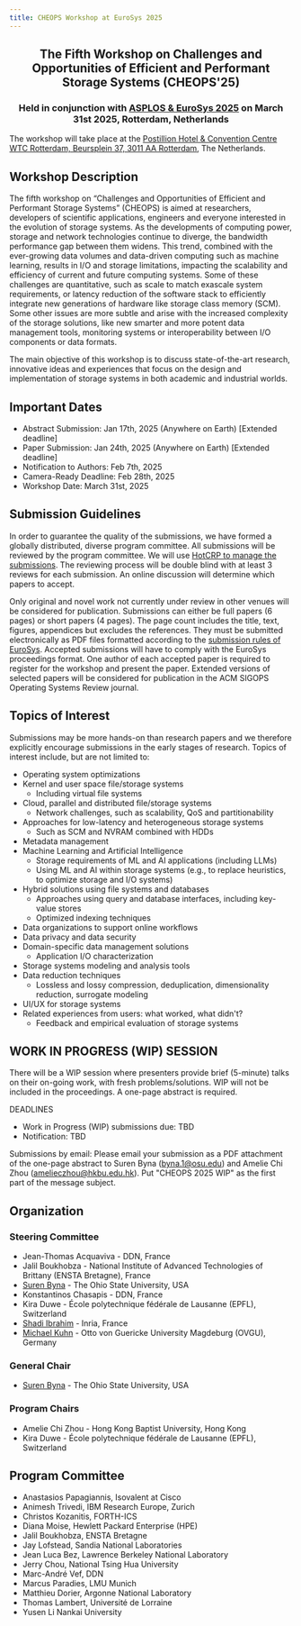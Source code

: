 ```yaml
---
title: CHEOPS Workshop at EuroSys 2025
---
```


<h2 align="center">The Fifth Workshop on Challenges and Opportunities of Efficient and Performant Storage Systems (CHEOPS'25)</h2>

<h3 align="center"> Held in conjunction with <a href="https://2025.eurosys.org">ASPLOS & EuroSys 2025</a> on March 31st 2025, Rotterdam, Netherlands</h3>

The workshop will take place at the <a href="https://maps.app.goo.gl/XbHpJ15Mfq3UN9Vv8">Postillion Hotel & Convention Centre WTC Rotterdam, Beursplein 37, 3011 AA Rotterdam</a>, The Netherlands. 

<!--
## Agenda

The workshop will take place at the <a href="https://maps.app.goo.gl/XbHpJ15Mfq3UN9Vv8>Postillion Hotel & Convention Centre WTC Rotterdam, Beursplein 37, 3011 AA Rotterdam</a>, The Netherlands. 
The proceedings will be available in the [ACM Digital Library](https://dl.acm.org/doi/proceedings/10.1145/3642963).
One selected paper was also published in [ACM SIGOPS Operating Systems Review (Volume 58, Issue 1)](https://dl.acm.org/toc/sigops/2024/58/1).

| Time        | Content                                                       |
|------------:|:--------------------------------------------------------------|
| 8:30-9:00         | Registration                                                       |
| 9:00-9:10        | **Welcome - TBD Byna**                                                     |
| 16:30-16:50        | Discussion                                                      |
| 16:50-17:00        | Closing Remarks                                                      |

### Keynote Speaker

#### TBD

***Keynote: TBD***

##### Abstract

##### Bio

### Invited Speakers

#### TBD

***Invited Talk: TBD***

##### Abstract

##### Bio

-->

## Workshop Description

The fifth workshop on “Challenges and Opportunities of Efficient and Performant Storage Systems” (CHEOPS) is aimed at researchers, developers of scientific applications, engineers and everyone interested in the evolution of storage systems. As the developments of computing power, storage and network technologies continue to diverge, the bandwidth performance gap between them widens. This trend, combined with the ever-growing data volumes and data-driven computing such as machine learning, results in I/O and storage limitations, impacting the scalability and efficiency of current and future computing systems. Some of these challenges are quantitative, such as scale to match exascale system requirements, or latency reduction of the software stack to efficiently integrate new generations of hardware like storage class memory (SCM). Some other issues are more subtle and arise with the increased complexity of the storage solutions, like new smarter and more potent data management tools, monitoring systems or interoperability between I/O components or data formats.

The main objective of this workshop is to discuss state-of-the-art research, innovative ideas and experiences that focus on the design and implementation of storage systems in both academic and industrial worlds.

## Important Dates

- Abstract Submission: Jan 17th, 2025 (Anywhere on Earth) [Extended deadline]
- Paper Submission: Jan 24th, 2025 (Anywhere on Earth) [Extended deadline]
- Notification to Authors: Feb 7th, 2025
- Camera-Ready Deadline: Feb 28th, 2025
- Workshop Date: March 31st, 2025

## Submission Guidelines

In order to guarantee the quality of the submissions, we have formed a globally distributed, diverse program committee. All submissions will be reviewed by the program committee. We will use [HotCRP to manage the submissions](https://cheops25.hotcrp.com/). The reviewing process will be double blind with at least 3 reviews for each submission. An online discussion will determine which papers to accept.

Only original and novel work not currently under review in other venues will be considered for publication. Submissions can either be full papers (6 pages) or short papers (4 pages). The page count includes the title, text, figures, appendices but excludes the references. They must be submitted electronically as PDF files formatted according to the [submission rules of EuroSys](https://2025.eurosys.org/cfp.html). Accepted submissions will have to comply with the EuroSys proceedings format. One author of each accepted paper is required to register for the workshop and present the paper.
Extended versions of selected papers will be considered for publication in the ACM SIGOPS Operating Systems Review journal.

<!-- Presentations can be given either in-person or via pre-recorded videos. In the latter case, the organizers will collect questions during the presentation and perform a live Q&A session with the presenter, who should be available via video conference. -->

<!-- 
### Rights Forms

You will find a link to the ACM copyright form on your paper's [HotCRP page](https://cheops25.hotcrp.com/).
Once completed, ACM will send out the information and LaTeX directives (DOI, ISBN etc.) needed to complete the camera-ready version of your paper.

### Camera-Ready Format

You should use the `acmart` document class (<https://www.acm.org/publications/proceedings-template>, the same as for submission), as follows: `\documentclass[sigplan,10pt]{acmart}`

As mentioned above, you will receive the instruction regarding some LaTeX directives (`\setcopyright`, `\acmConference`, `\acmDOI` etc.) after completing the copyright form.

All accepted papers can use up to 2 additional pages for the camera-ready version, for a final limit of 8 (full papers) or 6 (short papers) pages, references not included.

Note that Type 1 fonts (scalable) should be used, not Type 3 (bitmapped), and that all fonts must be embedded.
Type and embedding of fonts can be checked with various tools including `pdffonts`.
Page numbers should be suppressed.
Make also sure that the PDF is searchable by testing the search function in a PDF reader.

### Uploading Final Versions

The camera-ready version of your paper and its LaTeX sources have to be uploaded via [HotCRP](https://cheops25.hotcrp.com/).
As a reminder, the camera-ready deadline for all papers is Feb 28th, 2025.
-->

## Topics of Interest

Submissions may be more hands-on than research papers and we therefore explicitly encourage submissions in the early stages of research. Topics of interest include, but are not limited to:

- Operating system optimizations
- Kernel and user space file/storage systems
  - Including virtual file systems
- Cloud, parallel and distributed file/storage systems
  - Network challenges, such as scalability, QoS and partitionability
- Approaches for low-latency and heterogeneous storage systems
  - Such as SCM and NVRAM combined with HDDs
- Metadata management
- Machine Learning and Artificial Intelligence
  - Storage requirements of ML and AI applications (including LLMs)
  - Using ML and AI within storage systems (e.g., to replace heuristics, to optimize storage and I/O systems)
- Hybrid solutions using file systems and databases
  - Approaches using query and database interfaces, including key-value stores
  - Optimized indexing techniques
- Data organizations to support online workflows
- Data privacy and data security
- Domain-specific data management solutions
  - Application I/O characterization
- Storage systems modeling and analysis tools
- Data reduction techniques
  - Lossless and lossy compression, deduplication, dimensionality reduction, surrogate modeling
- UI/UX for storage systems
- Related experiences from users: what worked, what didn't?
  - Feedback and empirical evaluation of storage systems

## WORK IN PROGRESS (WIP) SESSION

There will be a WIP session where presenters provide brief (5-minute) talks on their on-going work, with fresh problems/solutions. WIP will not be included in the proceedings. A one-page abstract is required.

DEADLINES

- Work in Progress (WIP) submissions due: TBD
- Notification: TBD

Submissions by email: Please email your submission as a PDF attachment of the one-page abstract to Suren Byna (byna.1@osu.edu) and Amelie Chi Zhou (amelieczhou@hkbu.edu.hk). Put "CHEOPS 2025 WIP" as the first part of the message subject.


## Organization

### Steering Committee

- Jean-Thomas Acquaviva - DDN, France
- Jalil Boukhobza - National Institute of Advanced Technologies of Brittany (ENSTA Bretagne), France
- [Suren Byna](https://sbyna.github.io) - The Ohio State University, USA
- Konstantinos Chasapis - DDN, France
- Kira Duwe - École polytechnique fédérale de Lausanne (EPFL), Switzerland
- [Shadi Ibrahim](http://people.rennes.inria.fr/Shadi.Ibrahim/index.html) - Inria, France
- [Michael Kuhn](https://parcio.ovgu.de/People/Michael+Kuhn.html) - Otto von Guericke University Magdeburg (OVGU), Germany

### General Chair

- [Suren Byna](https://sbyna.github.io) - The Ohio State University, USA

### Program Chairs

- Amelie Chi Zhou - Hong Kong Baptist University, Hong Kong
- Kira Duwe - École polytechnique fédérale de Lausanne (EPFL), Switzerland 

## Program Committee

- Anastasios Papagiannis,	Isovalent at Cisco
- Animesh Trivedi, IBM Research Europe, Zurich
- Christos Kozanitis,	FORTH-ICS
- Diana Moise,	Hewlett Packard Enterprise (HPE)
- Jalil Boukhobza,	ENSTA Bretagne
- Jay Lofstead, Sandia National Laboratories
- Jean Luca Bez,	Lawrence Berkeley National Laboratory
- Jerry Chou, National Tsing Hua University
- Marc-André Vef,	DDN 
- Marcus Paradies,	LMU Munich
- Matthieu Dorier,	Argonne National Laboratory
- Thomas Lambert, Université de Lorraine
- Yusen Li	Nankai University
